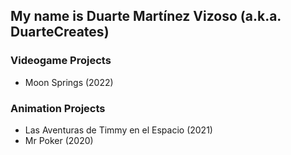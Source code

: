 ## My name is Duarte Martínez Vizoso (a.k.a. DuarteCreates)

### Videogame Projects
 - Moon Springs (2022)

### Animation Projects
 - Las Aventuras de Timmy en el Espacio (2021)
 - Mr Poker (2020)
